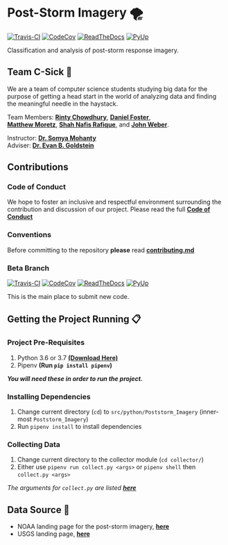 # Post-Storm Imagery 🌪

[![Travis-CI](https://travis-ci.org/UNCG-CSE/Poststorm_Imagery.svg?branch=master)](
https://travis-ci.org/UNCG-CSE/Poststorm_Imagery)
[![CodeCov](https://codecov.io/gh/UNCG-CSE/Poststorm_Imagery/branch/master/graph/badge.svg?token=LWncqYANtK)](
https://codecov.io/gh/UNCG-CSE/Poststorm_Imagery/branch/master)
[![ReadTheDocs](https://readthedocs.org/projects/post-storm-imagery/badge/?version=master)](
https://post-storm-imagery.readthedocs.io/en/latest/?badge=master)
[![PyUp](https://pyup.io/repos/github/UNCG-CSE/Poststorm_Imagery/shield.svg?branch=master)](
https://pyup.io/repos/github/UNCG-CSE/Poststorm_Imagery/)

Classification and analysis of post-storm response imagery.

## Team C-Sick 🤢

We are a team of computer science students studying big data for the purpose of getting a head start in the world of
analyzing data and finding the meaningful needle in the haystack.

Team Members: 
 [**Rinty Chowdhury**](https://github.com/rintychy), 
 [**Daniel Foster**](https://github.com/dlfosterbot),  
 [**Matthew Moretz**](https://github.com/Matmorcat), 
 [**Shah Nafis Rafique**](https://github.com/ShahNafisRafique), and 
 [**John Weber**](https://github.com/JWeb56).

Instructor: [**Dr. Somya Mohanty**](https://github.com/somyamohanty)  
Adviser: [**Dr. Evan B. Goldstein**](https://github.com/ebgoldstein)

## Contributions

### Code of Conduct

We hope to foster an inclusive and respectful environment surrounding the contribution and discussion of our project. 
Please read the full [**Code of Conduct**](docs/code_of_conduct.md)

### Conventions

Before committing to the repository **please** read [**contributing.md**](docs/contributing.md)

### Beta Branch

[![Travis-CI](https://travis-ci.org/UNCG-CSE/Poststorm_Imagery.svg?branch=beta)](
https://travis-ci.org/UNCG-CSE/Poststorm_Imagery)
[![CodeCov](https://codecov.io/gh/UNCG-CSE/Poststorm_Imagery/branch/beta/graph/badge.svg?token=LWncqYANtK)](
https://codecov.io/gh/UNCG-CSE/Poststorm_Imagery/branch/beta)
[![ReadTheDocs](https://readthedocs.org/projects/post-storm-imagery/badge/?version=beta)](
https://post-storm-imagery.readthedocs.io/en/latest/?badge=beta)
[![PyUp](https://pyup.io/repos/github/UNCG-CSE/Poststorm_Imagery/shield.svg?branch=beta)](
https://pyup.io/repos/github/UNCG-CSE/Poststorm_Imagery/)

This is the main place to submit new code.

## Getting the Project Running 📋

### Project Pre-Requisites

1. Python 3.6 or 3.7 [**(Download Here)**](https://www.python.org/downloads/)
2. Pipenv **(Run `pip install pipenv`)**

***You will need these in order to run the project.***

### Installing Dependencies

1. Change current directory (`cd`) to `src/python/Poststorm_Imagery` (inner-most `Poststorm_Imagery`)
2. Run `pipenv install` to install dependencies

### Collecting Data

1. Change current directory to the collector module (`cd collector/`)
2. Either use `pipenv run collect.py <args>` or `pipenv shell` then `collect.py <args>`

*The arguments for `collect.py` are listed [**here**](./docs/collector.md)*


## Data Source 💾

- NOAA landing page for the post-storm imagery, [**here**]( https://storms.ngs.noaa.gov)
- USGS landing page, [**here**](https://coastal.er.usgs.gov/hurricanes/tools/oblique.php)
